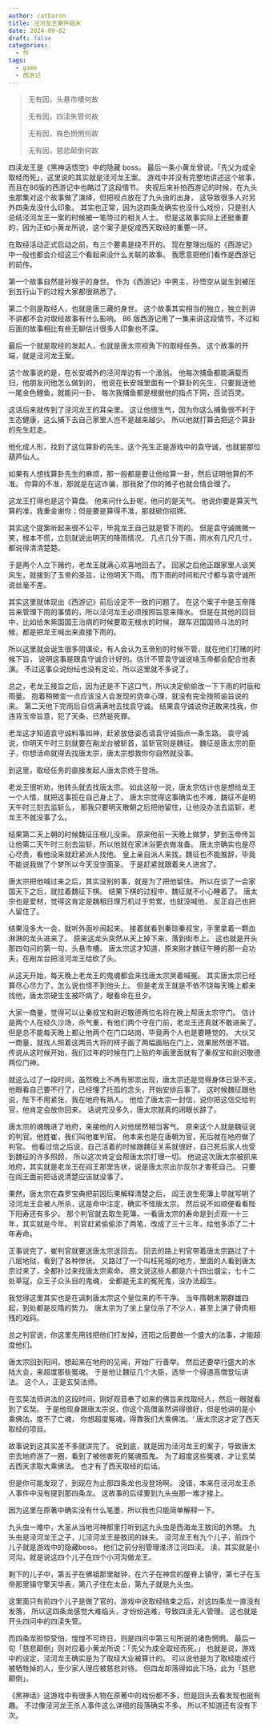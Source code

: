 ```yaml
---
author: catbaron
title: 泾河龙王案件始末
date: 2024-09-02
draft: false
categories:
  - 作
tags:
  - game
  - 西游记
---
```

> 无有因，头悬市槽何故
> 
> 无有因，四渎失管何故
> 
> 无有因，株色惘惘何故
> 
> 无有因，慈悲颠倒何故
> 

四渎龙王是《黑神话悟空》中的隐藏 boss。
最后一条小黄龙曾说，「先父为成全取经而死」，这里说的其实就是泾河龙王案。
游戏中并没有完整地讲述这个故事，而且在86版的西游记中也略过了这段情节。
央视后来补拍西游记的时候，在九头虫那集对这个故事做了演绎，但把视点放在了九头虫的出身，
这导致很多人对另外四条龙没什么印象。
其实也正常，因为这四条龙确实也没什么戏份，只是别人总结泾河龙王一案的时候被一笔带过的相关人士。
但是这故事实际上还挺重要的，因为正如小黄龙所说，这个案子是促成西天取经的重要一环。

在取经活动正式启动之前，有三个要素是绕不开的。
现在整理出版的《西游记》中一般也都会介绍这三个看起来没什么关联的故事。
我愿意把他们看作是西游记的前传。

第一个故事自然是孙猴子的身世。
作为《西游记》中男主，孙悟空从诞生到被压到五行山下的过程大家都很熟悉了。

第二个则是取经人，也就是唐三藏的身世。
这个故事其实相当的独立，独立到讲不讲都不会对取经故事有什么影响。
86 版西游记用了一集来讲这段情节，不过和后面的故事相比有些无聊估计很多人印象也不深。

最后一个就是取经的发起人，也就是唐太宗视角下的取经任务。
这个故事的开端，就是泾河龙王案。

这个故事说的是，在长安城外的泾河岸边有一个渔翁。
他每次捕鱼都能满载而归，他朋友问他怎么做到的，
他说在长安城里面有一个算卦的先生，只要我送他一尾金色鲤鱼，就能问一卦。
每次我捕鱼都是根据他的指点下网，百试百灵。

这话后来就传到了泾河龙王的耳朵里。
这让他很生气，因为你这么捕鱼很不利于生态健康，这么捕下去自己家里人岂不是越来越少。
所以他就打算去把这个算卦的先生赶走。

他化成人形，找到了这位算卦的先生。这个先生正是游戏中的袁守诚，也就是那位葫芦仙人。

如果有人想找算卦先生的麻烦，那一般都是要让他给算一卦，然后证明他算的不准。
你算的不准，那就是在这诈骗，那我掀了你的摊子也就合情合理了。

这龙王打得也是这个算盘。
他来问什么卦呢，他问的是天气。
他说你要是算天气算的准，我重金谢你；但是要是算得不准，那就砸你招牌。

其实这个提案听起来很不公平，毕竟龙王自己就是管下雨的。
但是袁守诚微微一笑，根本不慌，立刻就说出明天的降雨情况。
几点几分下雨，雨水有几尺几寸，都说得清清楚楚。

于是两个人立下赌约，老龙王就满心欢喜地回去了。
回家之后他正跟家里人谈笑风生，就接到了玉帝的圣旨，让他明天下雨。
而下雨的时间和尺寸都与袁守诚所说丝毫不差。

其实这里就体现出《西游记》前后设定不一致的问题了。
在这个案子中是玉帝降旨来管理下雨的事情的，所以泾河龙王必须按照旨意来降水。
但是在其他的回目中，比如给朱紫国国王治病的时候要取无根水的时候，
跟车迟国国师斗法的时候，都是把龙王喊出来直接下雨的。

所以这里就会诞生很多阴谋论，有人会认为玉帝别的时候不管，就在他们打赌的时候下旨，
说明这事是跟袁守诚合计好的。估计不管袁守诚说啥玉帝都会配合他表演。
不过这事众说纷纭也没有定论，所以这里就不多说了。

总之，老龙王接旨之后，因为还是不下这口气，所以决定偷偷改一下下雨的时辰和雨量。
抱着稍微变一点应该没人会发现的侥幸心理，就没有完全按照谕旨说的来。
第二天他下完雨后自信满满地去找袁守诚。
结果袁守诚说你还敢来找我，你违背玉帝旨意，犯了天条，已然是死罪。

老龙这才知道袁守诚料事如神，赶紧放低姿态请袁守诚指点一条生路。
袁守诚说，你明天午时三刻就要在剐龙台被斩首，监斩官则是魏征。
魏征是唐太宗的臣子，你想活命就得去找唐太宗，唐太宗想救你你自然就没事。

到这里，取经任务的直接发起人唐太宗终于登场。

老龙王很听劝，他转头就去找唐太宗。
如此这般一说，唐太宗估计也是想给龙王一个人情，就把这事揽在自己身上了。
唐太宗觉得这事确实也不难，魏征不是明天午时三刻去监斩么，
那我只要明天散朝之后把他留住，让他没办法去监斩，老龙王不就没事了么。

结果第二天上朝的时候魏征压根儿没来。
原来他前一天晚上做梦，梦到玉帝传旨让他第二天午时三刻去监斩，所以他就在家沐浴更衣做准备。
唐太宗确实也是尽心尽责，看他没来就赶紧派人找他。
皇上亲自派人来找，魏征也不能推辞，毕竟不能说我做了个梦所以今天没空面圣。
于是赶紧就跟着来人进宫了。


唐太宗把他喊过来之后，其实没别的事，就是为了把他留住。
所以在谈了一会家国天下之后，就拉着魏征下棋。
结果下棋的过程中，魏征就不小心睡着了。
唐太宗也是爱材，觉得这肯定是魏相日理万机过于劳累，也就没喊他，
反正自己也把人留住了。

结果没多大一会，就听外面吵闹起来。
接着就看到秦琼秦叔宝，手里拿着一颗血淋淋的龙头进来了。
原来这龙头突然从天上掉下来，落到街市上。
这也就是开头那四句问的第一句，头悬市槽。
唐太宗这才知道，原来刚才魏征午睡的那一会功夫，在剐龙台把泾河龙王给砍了头。

从这天开始，每天晚上老龙王的鬼魂都会来找唐太宗哭着喊冤。
其实唐太宗已经算尽心尽力了，怎么说也怪不到他头上。
但是老龙王就是不依不饶每天晚上都来找他，唐太宗硬生生被吓病了，眼看命在旦夕。

大家一商量，觉得可以让秦叔宝和尉迟敬德两位名将在晚上帮唐太宗守门。
估计是两个人在经久沙场，杀气重，有他们两个守在门前，老龙王还真就不敢进来了。
但是总不能每天晚上都让他两个在门口站岗，毕竟两个人也是要睡觉的。
大伙又一商量，就找人照着这两员大将的样子画了两幅画贴在门上，效果居然很不错。
传说从这时候开始，我们过年的时候在门上贴的年画里面就有了秦叔宝和尉迟敬德两位门神。

就这么过了一段时间，虽然晚上不再有邪祟出现，唐太宗还是觉得身体日渐不支。
他眼看自己要不行了，已经懂了托孤的念头，开始安排后事了。
这时候魏征跟他说，陛下不用紧张，我在地府有熟人。
他给了唐太宗一封信，说你把这信交给判官，他肯定会放你回来。
话说完没多久，唐太宗就真的闭眼长辞了。

唐太宗的魂魄进了地府，来接他的人对他居然相当客气。
原来这个人就是魏征说的判官。他姓崔，我们叫他崔判官。
他本来也是在唐朝为官，死后就在地府做了判官。
他看过信之后说，自己活着的时候跟魏征关系就很好，自己死后家人也受到魏征的许多照顾，
所以这次肯定会帮唐太宗打理一切。
他说这次唐太宗被抓来地府，其实就是老龙王在阎王那里告状，说是唐太宗出尔反尔才害死自己。
只要在阎王面前把话说清楚应该就没事了。

果然，唐太宗在森罗宝典把前因后果解释清楚之后，
阎王说生死簿上早就写明了泾河龙王会被人所杀，这是命中注定，确实不怪唐太宗。
然后说不如顺便看看陛下阳寿还有多少。
那个判官就去取生死簿，一看唐太宗的寿命是到贞观一十三年，其实就是今年。
判官赶紧偷偷添了两笔，改成了三十三年，给他多添了二十年寿命。

正事说完了，崔判官就要送唐太宗送回去。
回去的路上判官带着唐太宗路过了十八层地狱，看到了各种惨状。
又路过了一个叫枉死城的地方，里面的人看到唐太宗过来了，全都扑过来找唐太宗索命。
原文说这些人都是六十四出烟尘，七十二处草寇，众王子众头目的鬼魂，
全都是无主的冤死鬼，没办法超生。

我觉得这里其实也是在讽刺唐太宗这个皇位来的不干净。
当年隋朝末期群雄四起，到处都是反隋的势力。
唐太宗为了坐上皇位杀了不少人，甚至上演了骨肉相残的戏码。

总之判官说，你这里先用钱把他们打发掉，还阳之后要做一个盛大的法事，才能超度他们。

唐太宗回到阳间，想起来在地府的见闻，开始广行善举。
然后还要举行盛大的水陆大会，来超度那些冤魂。
于是他让魏征几个大臣，选举一个得道高僧登坛讲法。
这个人，正是玄奘法师。

在玄奘法师讲法的这段时间，刚好观音奉了如来的佛旨来找取经人，然后一眼就看到了玄奘。
于是他现身跟唐太宗说，你这个高僧虽然讲得很好，但是他讲的是小乘佛法，度不了亡魂，
你想超度冤魂，得靠我们大乘佛法。‘
唐太宗这才定了西天取经的项目。


故事说到这其实差不多就讲完了。
说到底，就是因为泾河龙王的案子，导致唐太宗去地府游了一圈，看到了被他害死的冤魂孤鬼。
为了超度这些冤魂，才让玄奘去西天求取大乘佛法。
也才有了西天取经的后话。

但是你可能发现了，到现在为止那四条龙也没登场啊。
没错，本来在泾河龙王杀人事件中没有提到那四条龙。
这故事的后续要到九头虫那一难才接上。

因为这里在原著中确实没有什么笔墨，所以我也只能简单解释一下。

九头虫一难中，大圣从当地河神那里打听到这九头虫是西海龙王敖闰的外甥。
九头虫是泾河龙王之子，儿泾河龙王是敖闰的妹夫。
泾河龙王有九个儿子，前四个儿子就是游戏中的隐藏boss，
他们之前分别管理淮济江河四渎。
渎，其实就是小河沟，就是说这四个儿子在四个小河沟做龙王。

剩下的儿子中，第五子在佛祖那里敲钟，在六子在神宫的屋脊上镇守，第七子在玉帝那里镇守擎天华表，第八子住在太岳，第九子就是九头虫。

这里面只有前四个儿子是做了官的，游戏中说取经结束之后，对这四条龙一直没有发落，
所以这四条龙感觉大难临头，才纷纷逃难，导致四渎无人管理。
这也就是开头四问中的四渎失管。

而四条龙担惊受怕，惶惶不可终日，则是四问中第三句所说的诸色惘惘。
最后一句「慈悲颠倒」则对应着小黄龙所说：「先父为成全取经而死。」
也就是说，游戏中的设定，泾河龙王确实是为了取经大业被算计的。
可以说他是为了取经能成行被牺牲掉的人，至少家人理应被慈悲对待。
但四龙却落得如此下场，此为「慈悲颠倒」。


《黑神话》这游戏中有很多人物在原著中的戏份都不多，但是回头去看发现也挺有趣。
不过像泾河龙王杀人事件这么详细的段落确实不多，
所以不知道还有没有下次。
